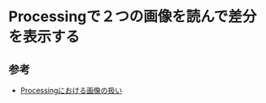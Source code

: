 # Processingで２つの画像を読んで差分を表示する





## 参考

- [Processingにおける画像の扱い](http://www.cc.kyoto-su.ac.jp/~kano/Processing/chapter6/processing6_2.html)
